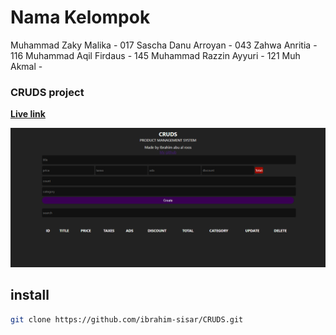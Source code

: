 # Nama Kelompok
Muhammad Zaky Malika - 017
Sascha Danu Arroyan - 043
Zahwa Anritia - 116
Muhammad Aqil Firdaus - 145
Muhammad Razzin Ayyuri - 121
Muh Akmal - 

### CRUDS project
**[Live link](https://cruds.w3spaces.com/)**

![cruds](cruds.png)


## install
```bash
git clone https://github.com/ibrahim-sisar/CRUDS.git
```
